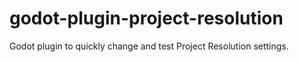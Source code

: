# godot-plugin-project-resolution
Godot plugin to quickly change and test Project Resolution settings.
